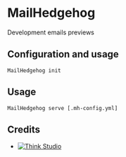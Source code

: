 # MailHedgehog

Development emails previews

## Configuration and usage

```shell
MailHedgehog init
```

## Usage

```shell
MailHedgehog serve [.mh-config.yml]
```

## Credits

- [![Think Studio](https://yaroslawww.github.io/images/sponsors/packages/logo-think-studio.png)](https://think.studio/)
